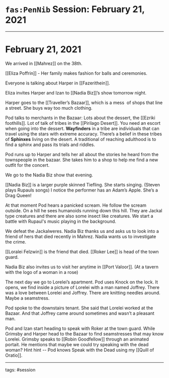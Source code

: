 # `fas:PenNib` Session: February 21, 2021
---

# February 21, 2021
We arrived in [[Mahrez]] on the 38th. 

[[Eliza Poffrin]] - Her family makes fashion for balls and ceremonies.

Everyone is talking about Harper in [[Fazerithein]].

Eliza invites Harper and Izan to [[Nadia Biz]]’s show tomorrow night.

Harper goes to the [[Traveller’s Bazaar]], which is a mess  of shops that line a street. She buys way too much clothing.

Pod talks to merchants in the Bazaar: Lots about the dessert, the [[Ezriki foothills]]. Lot of talk of tribes in the [[Pirilago Desert]]. You need an escort when going into the dessert. **Wayfinders** in a tribe are individuals that can travel using the stars with extreme accuracy. There’s a belief in these tribes of **Sphinxes** living on the desert. A traditional of reaching adulthood is to find a sphinx and pass its trials and riddles.

Pod runs up to Harper and tells her all about the stories he heard from the townspeople in the bazaar. She takes him to a shop to help me find a new outfit for the concert.

We go to the Nadia Biz show that evening.
  
[[Nadia Biz]] is a larger purple skinned Tiefling. She starts singing. (Steven plays Rupauls songs) I notice the performer has an Adam’s Apple. She’s a Drag Queen!

At that moment Pod hears a panicked scream. He follow the scream outside. On a hill he sees humanoids running down this hill. They are Jackal type creatures and there are also some insect like creatures. We start a battle with Rupaul's music playing in the background.

We defeat the Jackalweres. Nadia Biz thanks us and asks us to look into a friend of hers that died recently in Mahrez. Nadia wants us to investigate the crime.

[[Loralei Felzwin]] is the friend that died. [[Roker Lee]] is head of the town guard.

Nadia Biz also invites us to visit her anytime in [[Port Valoor]]. (At a tavern with the logo of a woman in a rose)

The next day we go to Lorelei’s apartment. Pod uses Knock on the lock. It opens, we find inside a picture of Lorelei with a man named Joffrey. There was a love between Lorelei and Joffrey. There are knitting needles around. Maybe a seamstress. 

Pod spoke to the downstairs tenant. She said that Lorelei worked at the Bazaar. And that Joffrey came around sometimes and wasn’t a pleasant man. 

Pod and Izan start heading to speak with Roker at the town guard. While Grimsby and Harper head to the Bazaar to find seamstresses that may know Lorelei. Grimsby speaks to [[Robin Goodfellow]] through an animated portait. He mentions that maybe we could try speaking with the dead woman? Hint hint -- Pod knows Speak with the Dead using my [[Quill of Oratio]].

---

tags: #session